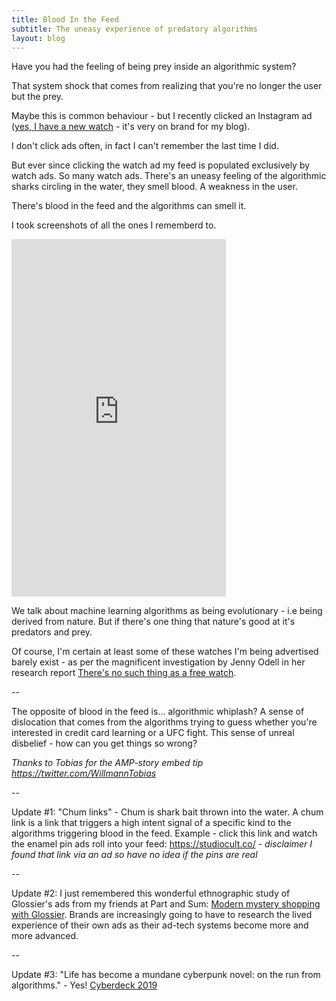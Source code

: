 ```yaml
---
title: Blood In the Feed
subtitle: The uneasy experience of predatory algorithms
layout: blog
---
```


Have you had the feeling of being prey inside an algorithmic system?

That system shock that comes from realizing that you're no longer the user but the prey.

Maybe this is common behaviour - but I recently clicked an Instagram ad ([yes, I have a new watch](https://www.skagen.com/en-us/aaren-kulor-neon-green-silicone-41mm-watch-skw6556) - it's very on brand for my blog).

I don't click ads often, in fact I can't remember the last time I did.

But ever since clicking the watch ad my feed is populated exclusively by watch ads. So many watch ads. There's an uneasy feeling of the algorithmic sharks circling in the water, they smell blood. A weakness in the user.

There's blood in the feed and the algorithms can smell it.

I took screenshots of all the ones I rememberd to.

<p><iframe class="ampframe" src="https://sepiabrown.github.io/stories/blood-in-the-feed/" width="343px" height="572px"></iframe></p>

<style>
.ampframe{
    border:none
}
</style>

We talk about machine learning algorithms as being evolutionary - i.e being derived from nature. But if there's one thing that nature's good at it's predators and prey. 

Of course, I'm certain at least some of these watches I'm being advertised barely exist - as per the magnificent investigation by Jenny Odell in her research report [There's no such thing as a free watch](http://www.jennyodell.com/free-watch.html).

--

The opposite of blood in the feed is... algorithmic whiplash? A sense of dislocation that comes from the algorithms trying to guess whether you're interested in credit card learning or a UFC fight. This sense of unreal disbelief - how can you get things so wrong?

*Thanks to Tobias for the AMP-story embed tip <https://twitter.com/WillmannTobias>*

--

Update #1: "Chum links" - Chum is shark bait thrown into the water. A chum link is a link that triggers a high intent signal of a specific kind to the algorithms triggering blood in the feed. Example - click this link and watch the enamel pin ads roll into your feed: <https://studiocult.co/> - *disclaimer I found that link via an ad so have no idea if the pins are real*

--

Update #2: I just remembered this wonderful ethnographic study of Glossier's ads from my friends at Part and Sum: [Modern mystery shopping with Glossier](https://medium.com/part-and-sum/modern-mystery-shopping-glossier-580d6563ef22). Brands are increasingly going to have to research the lived experience of their own ads as their ad-tech systems become more and more advanced.

--

Update #3: "Life has become a mundane cyberpunk novel: on the run from algorithms." - Yes! [Cyberdeck 2019](https://disquiet.com/2019/06/24/cyberdeck-2019/)

